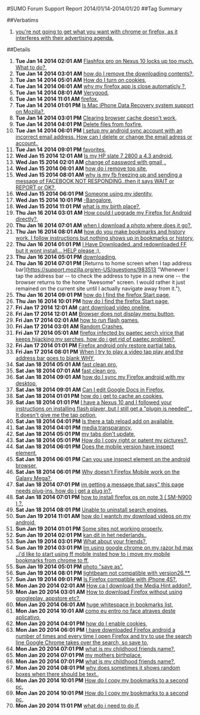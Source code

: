 #SUMO Forum Support Report  2014/01/14-2014/01/20
##Tag Summary

##Verbatims
1. [you're not going to get what you want with chrome or firefox, as it interferes with their advertising agenda.](https://support.mozilla.org/en-US/questions/983277)

##Details
1. **Tue Jan 14 2014 02:01 AM** [Flashfox pro on Nexus 10 locks up too much. What to do?](https://support.mozilla.org/en-US/questions/983046 "I have a Nexus 10 and I just installed the Flash Fox Pro browser. Is there a setup process or some settings that need to be checked off to enable the flash capability?"), 
1. **Tue Jan 14 2014 03:01 AM** [how do I remove the downloading contents?](https://support.mozilla.org/en-US/questions/983233 "I want to remove downloading contents"), 
1. **Tue Jan 14 2014 05:01 AM** [How do I turn on cookies](https://support.mozilla.org/en-US/questions/983238 "I need to know how to turn on cookies so I can watch netflix"), 
1. **Tue Jan 14 2014 06:01 AM** [why my firefox app is close automaticly ?](https://support.mozilla.org/en-US/questions/983247 "close app after 5 minutes auto matic. in version android 2.3.6"), 
1. **Tue Jan 14 2014 08:01 AM** [Verygood](https://support.mozilla.org/en-US/questions/983250 "Mozilla browser very fast"), 
1. **Tue Jan 14 2014 11:01 AM** [firefox](https://support.mozilla.org/en-US/questions/983261 "ask aquestion"), 
1. **Tue Jan 14 2014 01:01 PM** [Is Mac iPhone Data Recovery system support on Mozilla?](https://support.mozilla.org/en-US/questions/983265 "There are many different iPhone Rescue software out there. 321Soft's iPhone Recovery for Mac specializes in recovering photos, videos, and other files that have been deleted on iPhone and iPad, even without these iOS devices.Overall, it does a great job at recovering lost files from your iOS devices."), 
1. **Tue Jan 14 2014 03:01 PM** [Clearing browser cache doesn't work](https://support.mozilla.org/en-US/questions/983277 "This is on a new Nexus 5 phone. I tried using the supplied Chrome browser and was disappointed to find that clearing the cache (through Chrome or Android settings/apps), did not work. Old visited websites and tabs were still present upon re-starting. I just installed Firefox and it has the same problem. I have no bookmarks stored. Is there a solution to this?"), 
1. **Tue Jan 14 2014 04:01 PM** [Delete files from foxfire](https://support.mozilla.org/en-US/questions/983278 "How do I delete the history files"), 
1. **Tue Jan 14 2014 06:01 PM** [I setup my android sync account with an incorrect email address. How can I delete or change the email adress or account.](https://support.mozilla.org/en-US/questions/983289 "When I setup my sync account on both my pc and my andriod I left off the 'L' in gmail. I type fast and I do it a lot. Normally not a problem because I get an 'incorrect email' error message. So I synced and everything - went fine. However I have no email account that ties into my sync account. I created a new account on my PC, but am unable to change or delete the account on my Galaxy S3 - operating on android 4.3.
I have tried to add another Firefox sync account, but it prompts that I can only have one account. I can not delete the account because I can't find that option."), 
1. **Tue Jan 14 2014 09:01 PM** [favorites](https://support.mozilla.org/en-US/questions/983310 "did Verizon Samsung upgrade on my galaxy 3 and can't find my favorites on firefox"), 
1. **Wed Jan 15 2014 12:01 AM** [Is my HP slate 7 2800 a 4.3 android](https://support.mozilla.org/en-US/questions/983329 "I'm new to Firefox and am not sure."), 
1. **Wed Jan 15 2014 02:01 AM** [change of password with gmail ,](https://support.mozilla.org/en-US/questions/983335 "Each time i chang a password with my gmail. I cant have access to that email any more .why ? Even this account you want me to recreat has existed for  9year.why make it difficult for me to log into my account ?"), 
1. **Wed Jan 15 2014 06:01 AM** [how do i remove top site](https://support.mozilla.org/en-US/questions/983357 "how do i remove topsites ...topsites is poor a waste of time what is the point of having two bookmarks because that is all topsites is a repeat? and how do you clear history? thank you"), 
1. **Wed Jan 15 2014 08:01 AM** [why is my fb freezing up and sending a message of FACEBOOK NOT RESPONDING..then it says WAIT or REPORT or OK?](https://support.mozilla.org/en-US/questions/983363 "It starts up but then i get that message that   FB NOT RESPONDING"), 
1. **Wed Jan 15 2014 06:01 PM** [Someone using my identity](https://support.mozilla.org/en-US/questions/983400 "Someone elses name appears on my account with my email address and I cannot do anything to it. HELP!"), 
1. **Wed Jan 15 2014 10:01 PM** [-Bangalore](https://support.mozilla.org/en-US/questions/983425 "what is my birth place?"), 
1. **Wed Jan 15 2014 11:01 PM** [what is my birth place?](https://support.mozilla.org/en-US/questions/983428 "Bangalore"), 
1. **Thu Jan 16 2014 03:01 AM** [How could I upgrade my Firefox for Android directly?](https://support.mozilla.org/en-US/questions/983447 "Hi! Is it possible to upgrade your Android app directly without using Google Play or any other app stores?"), 
1. **Thu Jan 16 2014 07:01 AM** [when I download a photo where does it go?](https://support.mozilla.org/en-US/questions/983459 "I downloaded some jpegs and now I can't find them."), 
1. **Thu Jan 16 2014 08:01 AM** [how do you make bookmarks and history work.  I follow instructions but nothing shows up in bookmarks or history](https://support.mozilla.org/en-US/questions/983462 "I have a lonovo yoga 8 tablet downloaded Firefox for android go to a site tap the star to bookmark page then go to bookmarks to recall page but nothing their and history shows anything either."), 
1. **Thu Jan 16 2014 01:01 PM** [I Have Downloaded..and redownloaded FF but it wont install... HELP please :)](https://support.mozilla.org/en-US/questions/983482 "It says that I'm using an older version of FF and to upgrade. So I do, it downloads and says it installed, even restarts FF... But my browser STILL isn't updated. I have even deleted FF from My PC and Re-downloaded it.... it still is the older version."), 
1. **Thu Jan 16 2014 05:01 PM** [downloading](https://support.mozilla.org/en-US/questions/983503 "I have filled up the space on my phone's internal storage, how do I get Firefox to save music files onto the SD card?"), 
1. **Thu Jan 16 2014 07:01 PM** [Returns to home screen when I tap address bar](https://support.mozilla.org/en-US/questions/983513 "Whenever I tap the address bar -- to check the address to type in a new one -- the browser returns to the home "Awesome" screen. I would rather it just remained on the current site until I actually navigate away from it."), 
1. **Thu Jan 16 2014 09:01 PM** [how do l find the firefox Start page](https://support.mozilla.org/en-US/questions/983528 "how do I find the firefox Start page"), 
1. **Thu Jan 16 2014 10:01 PM** [how do l find the firefox Start page](https://support.mozilla.org/en-US/questions/983530 "toddy_victor replied but his solution doesn`t solve it.
the Start page in the Android version has a link to setup sync and also a quit button. Without this page i cant set up sync as my firefox doesnt have the alternative menu options"), 
1. **Fri Jan 17 2014 12:01 AM** [cant download video oneline](https://support.mozilla.org/en-US/questions/983542 "I using tablet,Before this i can download using flash player by press  download icon but after upgrade Firefox when i press download icon it cant be downloaded,can you solve my problem,thanks"), 
1. **Fri Jan 17 2014 12:01 AM** [Browser does not display menu button](https://support.mozilla.org/en-US/questions/983544 "Just purchased Samsung tab 3 7.0 and installed firefox and no menu tab to syn bookmarks.
Thank you."), 
1. **Fri Jan 17 2014 02:01 AM** [how to run flash games](https://support.mozilla.org/en-US/questions/983555 "have lg phone with android 4.0.4 but it doesnt run flash games in"), 
1. **Fri Jan 17 2014 03:01 AM** [Random Crashes](https://support.mozilla.org/en-US/questions/983557 "I've been having some random crashes of Android FF Beta on android 4.2.1"), 
1. **Fri Jan 17 2014 05:01 AM** [firefox infected by paetec serch virice that keeps hijacking my serches, how do i get rid of paetec problem?](https://support.mozilla.org/en-US/questions/983567 "some sort of virus or mail were or what ever called"), 
1. **Fri Jan 17 2014 01:01 PM** [Firefox android only restore partial tabs](https://support.mozilla.org/en-US/questions/983593 "After the latest update,  Firefox android does not restore all tabs opened last session. Please assist. Thank you."), 
1. **Fri Jan 17 2014 08:01 PM** [When I try to play a video tap play and the address bar goes to blank WHY](https://support.mozilla.org/en-US/questions/983618 "When I click on play mu address bar goes to blank like its not finding the address"), 
1. **Sat Jan 18 2014 05:01 AM** [fast clean pro](https://support.mozilla.org/en-US/questions/983651 "one night fastcleanpro popted on my computer its supose to be a product of Northon!I have Northorn threw comcast i ran my security scan hasent been out long dont know where it came from it creeps around lile a bug and thats the way it works. lololo I jave done everything i can to get rid and it wont let me delete it.Dose anu bodu know or have herd this before???"), 
1. **Sat Jan 18 2014 07:01 AM** [fast clean pro](https://support.mozilla.org/en-US/questions/983654 "has anu one had problems with a program called fastvlranpro days put out by norton.???? If so how did you get rid of it thank you"), 
1. **Sat Jan 18 2014 09:01 AM** [how do I sync my Firefox android with my desktop](https://support.mozilla.org/en-US/questions/983659 "not able to sync my mobile fire fox with my tesktop computer"), 
1. **Sat Jan 18 2014 09:01 AM** [Can I edit Google Docs in Firefox](https://support.mozilla.org/en-US/questions/983662 "Can I use Firefox Mobile Browser on an Android Gingerbread phone to edit a Google document (the word processing kind, not just the spreadsheet kind) within the Firefox browser itself? I am not referring to the Google Docs/Drive app, I mean directly editing within Firefox Mobile Browser itself? Are there any limitations to performing such editing? I want to get an Android 2.3 smartphone (no, not the Android 4.x ones) but wanted to make sure I could still view and edit my Google Docs (wordprocessing kind of documents). Thank you!"), 
1. **Sat Jan 18 2014 01:01 PM** [how do i get to cache an cookies](https://support.mozilla.org/en-US/questions/983564 "not geting mail at website"), 
1. **Sat Jan 18 2014 01:01 PM** [I have a Nexus 10 and I followed your instructions on installing flash player, but I still get a "plugin is needed" . It doesn't give me the tap option](https://support.mozilla.org/en-US/questions/983672 "Like I mentioned above, I followed everything in the instructions but when I view the flash in apps it still says plugin is needed. I still can't view any flash program."), 
1. **Sat Jan 18 2014 04:01 PM** [Is there a tab reload add on available](https://support.mozilla.org/en-US/questions/983690 "Dolphin Internet has one and it awesome!"), 
1. **Sat Jan 18 2014 04:01 PM** [media transparancy](https://support.mozilla.org/en-US/questions/983691 "menyingkap lebih jelas"), 
1. **Sat Jan 18 2014 05:01 PM** [my tabs don't update](https://support.mozilla.org/en-US/questions/983694 "when I open several tabs they don't remain update and when I switch among them they refresh"), 
1. **Sat Jan 18 2014 05:01 PM** [How do I copy right or patent my pictures?](https://support.mozilla.org/en-US/questions/983695 "Hello, 
I love to share my photographs on the net however, lately I've been encouraged to have them protected from use by others. 
Photography is a passion of mine.  I am NOT a
professional by any means, I'm just a nobody who sometimes gets (by God's grace), blessed with an awesome shot from time to time."), 
1. **Sat Jan 18 2014 06:01 PM** [Does the mobile version have inspect element](https://support.mozilla.org/en-US/questions/983703 "locking this thread as duplicate, please continue at"), 
1. **Sat Jan 18 2014 06:01 PM** [Can you use inspect element on the android browser](https://support.mozilla.org/en-US/questions/983704 "I like looking at the code for web pages. does the android browser have inspect element to do this"), 
1. **Sat Jan 18 2014 06:01 PM** [Why doesn't Firefox Mobile work on the Galaxy Mega?](https://support.mozilla.org/en-US/questions/983706 "When I open Firefox Mobile on my Galaxy Mega, I get the Metro PCS default page that says I need the Mobile Hotspot service. Why is the Mega not supported?"), 
1. **Sat Jan 18 2014 07:01 PM** [im getting a message that says" this page needs plug-ins. how do i get a plug in?](https://support.mozilla.org/en-US/questions/982959 "im trying to complete an online orientation fir college & it wont display anything but the plug in message"), 
1. **Sat Jan 18 2014 07:01 PM** [how to install firefox os on note 3 ( SM-N900 ) ?](https://support.mozilla.org/en-US/questions/983710 "hi everyone"), 
1. **Sat Jan 18 2014 08:01 PM** [Unable to uninstall search engines](https://support.mozilla.org/en-US/questions/983719 "I have intalled some search engines on firefox mobile, however I installed the wrong one but now I can't find the option to get rid of it."), 
1. **Sun Jan 19 2014 11:01 AM** [how do I wantch my download videos on my android](https://support.mozilla.org/en-US/questions/983761 "what app is recommended"), 
1. **Sun Jan 19 2014 01:01 PM** [Some sites not working properly](https://support.mozilla.org/en-US/questions/983770 "hello. I am having two issues:"), 
1. **Sun Jan 19 2014 02:01 PM** [kan dit in het nederlands.](https://support.mozilla.org/en-US/questions/983774 "Veel Te ingewikkeld 101 gebuiksvoorwaarden en regeltjes eenvoud siert ,op comp in een wip klaar met me Nokia 625 windows foon niets werkt. Ganse dag verknoeit,bezig en nederlands sub.contributor."), 
1. **Sun Jan 19 2014 03:01 PM** [What about your friends?](https://support.mozilla.org/en-US/questions/983778 "Good people i love them."), 
1. **Sun Jan 19 2014 03:01 PM** [Im using google chrome on my razor hd max ..i'd like to start using ff mobile insted how to i move my mobile bookmarks from chrome to ff](https://support.mozilla.org/en-US/questions/983780 "The question is speaks for its self .. i'm new to fire fox and love all the add on support thank you .. iv had the droid razor HD MAX for a year now and i have a lot of bookmarks  that i use daily so i guess another question is dose the mobile version have the add on support and options that the desktop site dose thanks !!"), 
1. **Sun Jan 19 2014 05:01 PM** [photo "save as"](https://support.mozilla.org/en-US/questions/983786 "I have a samsung galaxy S4. This has been an ongoing problem from the moment i installed firefox months ago."), 
1. **Sun Jan 19 2014 08:01 PM** [lightbeam not compatible with version26.**](https://support.mozilla.org/en-US/questions/983803 "lightbeam add-on not compatable with most recent android version firefox. what to do?"), 
1. **Sun Jan 19 2014 09:01 PM** [Is Firefox compatible with iPhone 4S?](https://support.mozilla.org/en-US/questions/983807 "Is Firefox compatible with iPhone 4S?"), 
1. **Mon Jan 20 2014 02:01 AM** [How ca I download the Media Hint addon?](https://support.mozilla.org/en-US/questions/983829 "Current version states it is not compatible with this version of Firefox Mobile."), 
1. **Mon Jan 20 2014 03:01 AM** [How to download Firefox without using googleplay, appstore etc?](https://support.mozilla.org/en-US/questions/983834 "I have a Samsung Galaxy S4 mobile phone with android.
I do not have and DO NOT want a google play account or anything similar.
How do a download the programme?
Thanks"), 
1. **Mon Jan 20 2014 06:01 AM** [huge whitespace in bookmarks list](https://support.mozilla.org/en-US/questions/983844 "since upgrade to 26.0.1, each line in the bookmarks list offs so large that I have to scroll to see just 4 bookmarks"), 
1. **Mon Jan 20 2014 10:01 AM** [como eu entro no face atraves deste aplicativo](https://support.mozilla.org/en-US/questions/983853 "como entrar no face com edte aplicativo"), 
1. **Mon Jan 20 2014 04:01 PM** [how do I enable cookies](https://support.mozilla.org/en-US/questions/983875 "for linked in"), 
1. **Mon Jan 20 2014 06:01 PM** [I have downloaded Firefox android a number of times and every time I open Firefox and try to use the search line Google Chrome takes over the search, so save to](https://support.mozilla.org/en-US/questions/983882 "PDF in Firefox remains grayed out, because l cannot do a Firefox search.  l cannot change the default search in apps because there all grayed out.  l cannot change it in settings - search for Google Chrome and Firefox, because there is no Firefox appearing, even after in Firefox tip saying long press search line to add it.  Cannot get box to come up either, to be able to change default search to Firefox by clicking always or once.  My tablet is a Lenovo Yoga 8 Android jelly bean 4.2.2 OS.    Please can someone help, l have been trying to figure this out for more than a week.  l especially wanted to use the save to PDF function in Firefox.  Please, please HELP!"), 
1. **Mon Jan 20 2014 07:01 PM** [what is my childhood friends name?](https://support.mozilla.org/en-US/questions/983893 " edited apparently posted in error ~J99"), 
1. **Mon Jan 20 2014 07:01 PM** [my mothers birthplace](https://support.mozilla.org/en-US/questions/983892 " edited apparently posted in error ~J99"), 
1. **Mon Jan 20 2014 07:01 PM** [what is my childhood friends name?](https://support.mozilla.org/en-US/questions/983894 " edited apparently posted in error ~J99"), 
1. **Mon Jan 20 2014 08:01 PM** [why does sometimes it shows random boxes when there should be text.](https://support.mozilla.org/en-US/questions/983906 "On some webites (take youtube for example) it shows white boxes instead of text."), 
1. **Mon Jan 20 2014 10:01 PM** [How do I copy my bookmarks to a second pc](https://support.mozilla.org/en-US/questions/983914 "I have two pc's with firefox. Is there a file with my bookmarks that I can copy to my second pc to avoid go to every page and manually setting everyon?"), 
1. **Mon Jan 20 2014 10:01 PM** [How do I copy my bookmarks to a second pc](https://support.mozilla.org/en-US/questions/983921 "I have two pc's running firefox. How do copy my bookmarks to my second pc?"), 
1. **Mon Jan 20 2014 11:01 PM** [what do i need to do if](https://support.mozilla.org/en-US/questions/983924 "I have a hisense tablet. When i get on the the pearson mymathlab website im having trouble seeing the words and. Its just boxes"), 
